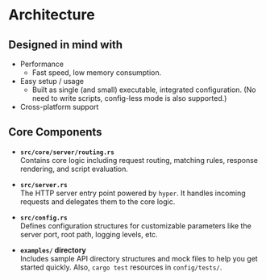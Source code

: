 # Architecture

## Designed in mind with

- Performance
    - Fast speed, low memory consumption.
- Easy setup / usage
    - Built as single (and small) executable, integrated configuration. (No need to write scripts, config-less mode is also supported.)
- Cross-platform support

## Core Components

- **`src/core/server/routing.rs`**  
  Contains core logic including request routing, matching rules, response rendering, and script evaluation.

- **`src/server.rs`**  
  The HTTP server entry point powered by `hyper`. It handles incoming requests and delegates them to the core logic.

- **`src/config.rs`**  
  Defines configuration structures for customizable parameters like the server port, root path, logging levels, etc.

- **`examples/` directory**  
  Includes sample API directory structures and mock files to help you get started quickly. Also, `cargo test` resources in `config/tests/`.
